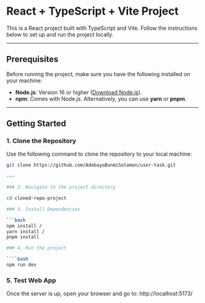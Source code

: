 # React + TypeScript + Vite Project

This is a React project built with TypeScript and Vite. Follow the instructions below to set up and run the project locally.

---

## Prerequisites

Before running the project, make sure you have the following installed on your machine:

- **Node.js**: Version 16 or higher ([Download Node.js](https://nodejs.org/)).
- **npm**: Comes with Node.js. Alternatively, you can use **yarn** or **pnpm**.

---

## Getting Started

### 1. Clone the Repository

Use the following command to clone the repository to your local machine:

`````bash
git clone https://github.com/AdebayoBunmiSolomon/user-task.git

---

### 2. Navigate to the project directory

cd cloned-repo-project

### 3. Install Dependencies

```bash
npm install /
yarn install /
pnpm install

### 4. Run the project

````bash
npm run dev
`````

### 5. Test Web App

Once the server is up, open your browser and go to:
http://localhost:5173/
